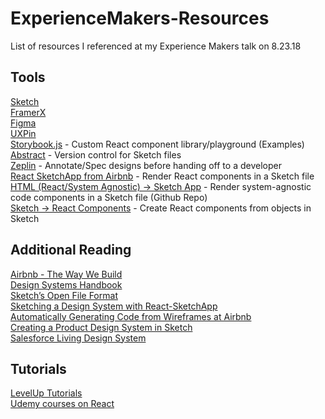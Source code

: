 # ExperienceMakers-Resources
List of resources I referenced at my Experience Makers talk on 8.23.18

## Tools
[Sketch](https://www.sketchapp.com/)<br />
[FramerX](https://framer.com/x/)<br />
[Figma](https://www.figma.com/)<br />
[UXPin](https://www.uxpin.com/)<br />
[Storybook.js](https://storybook.js.org/) - Custom React component library/playground (Examples)<br />
[Abstract](https://www.goabstract.com/) - Version control for Sketch files<br />
[Zeplin](https://zeplin.io/) - Annotate/Spec designs before handing off to a developer<br />
[React SketchApp from Airbnb](http://airbnb.io/react-sketchapp/) - Render React components in a Sketch file<br />
[HTML (React/System Agnostic) -> Sketch App](https://medium.com/seek-blog/sketching-in-the-browser-33a7b7aa0526) - Render system-agnostic code components in a Sketch file (Github Repo)<br />
[Sketch -> React Components](https://medium.com/tictail/code-with-design-how-we-built-a-tool-to-export-react-prototypes-from-sketch-c8d0c23e8126) - Create React components from objects in Sketch<br />


## Additional Reading
[Airbnb - The Way We Build](https://airbnb.design/the-way-we-build/)<br />
[Design Systems Handbook](https://www.designbetter.co/design-systems-handbook)<br />
[Sketch’s Open File Format](https://medium.com/sketch-app-sources/sketch-43-is-coming-to-town-with-a-new-game-an-open-file-format-ae62e7e7c223)<br />
[Sketching a Design System with React-SketchApp](https://design-nation.icons8.com/sketching-a-design-system-with-react-sketchapp-43e24993c8f2)<br />
[Automatically Generating Code from Wireframes at Airbnb](https://airbnb.design/sketching-interfaces/)<br />
[Creating a Product Design System in Sketch](https://uxdesign.cc/creating-a-first-product-design-system-in-sketch-8b62ee0d1a6c)<br />
[Salesforce Living Design System](https://medium.com/salesforce-ux/living-design-system-3ab1f2280ef7)<br />


## Tutorials
[LevelUp Tutorials](https://www.youtube.com/channel/UCyU5wkjgQYGRB0hIHMwm2Sg)<br />
[Udemy courses on React](https://www.udemy.com/courses/search/?q=react&src=ukw)<br />

